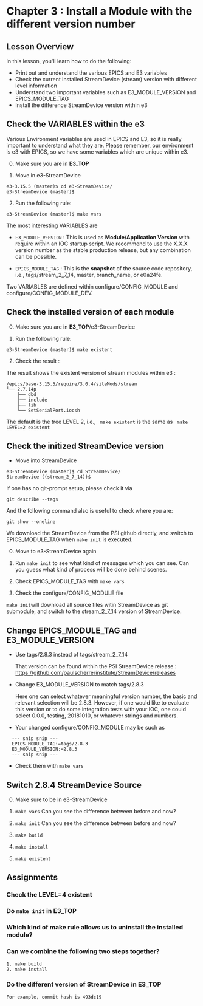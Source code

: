 # Chapter 3 : Install a Module with the different version number

## Lesson Overview

In this lesson, you'll learn how to do the following:
* Print out and understand the various EPICS and E3 variables
* Check the current installed StreamDevice (stream) version with different level information
* Understand two important variables such as E3_MODULE_VERSION and EPICS_MODULE_TAG
* Install the difference StreamDevice version within e3


## Check the VARIABLES within the e3

Various Environment variables are used in EPICS and E3, so it is really important to understand what they are. Please remember, our environment is e3 with EPICS, so we have some variables which are unique within e3.


0. Make sure you are in **E3_TOP**

1. Move in e3-StreamDevice

```
e3-3.15.5 (master)$ cd e3-StreamDevice/
e3-StreamDevice (master)$ 
```

2. Run the following rule:

```
e3-StreamDevice (master)$ make vars
```

The most interesting VARIABLES are

* ```E3_MODULE_VERSION``` : This is used as **Module/Application Version** with require within an IOC startup script. We recommend to use the X.X.X version number as the stable production release, but any combination can be possible. 

* ```EPICS_MODULE_TAG``` : This is the **snapshot** of the source code repository, i.e., tags/stream_2_7_14, master, branch_name, or e0a24fe.

Two VARIABLES are defined within configure/CONFIG_MODULE and configure/CONFIG_MODULE_DEV.


## Check the installed version of each module

0. Make sure you are in **E3_TOP**/e3-StreamDevice

1. Run the following rule:

```
e3-StreamDevice (master)$ make existent
```

2. Check the result :

The result shows the existent version of stream modules within e3 :
   
```
/epics/base-3.15.5/require/3.0.4/siteMods/stream
└── 2.7.14p
    ├── dbd
    ├── include
    ├── lib
    └── SetSerialPort.iocsh
```

The default is the tree LEVEL 2, i.e., ``` make existent``` is the same as
``` make LEVEL=2 existent```


## Check the initized StreamDevice version

* Move into StreamDevice

```
e3-StreamDevice (master)$ cd StreamDevice/
StreamDevice ((stream_2_7_14))$ 
```
If one has no git-prompt setup, please check it via

```
git describe --tags
```

And the following command also is useful to check where you are:

```
git show --oneline 
```

We download the StreamDevice from the PSI github directly, and switch to EPICS_MODULE_TAG when ```make init``` is executed.

0. Move to e3-StreamDevice again

1. Run ```make init``` to see what kind of messages which you can see. Can you guess what kind of process will be done behind scenes. 

2. Check  EPICS_MODULE_TAG with ```make vars```

3. Check the configure/CONFIG_MODULE file

```make init```will download all source files witin StreamDevice as git submodule, and switch to the stream_2_7_14 version of StreamDevice.



## Change EPICS_MODULE_TAG and E3_MODULE_VERSION

* Use tags/2.8.3 instead of tags/stream_2_7_14

  That version can be found within the PSI StreamDevice release :
  https://github.com/paulscherrerinstitute/StreamDevice/releases

* Change E3_MODULE_VERSION to match tags/2.8.3

  Here one can select whatever meaningful version number, the basic and
  relevant selection will be 2.8.3. However, if one would like to evaluate
  this version or to do some integration tests with your IOC, one could select
  0.0.0, testing, 20181010, or whatever strings and numbers.
  
* Your changed configure/CONFIG_MODULE may be such as
```
  --- snip snip ---
  EPICS_MODULE_TAG:=tags/2.8.3 
  E3_MODULE_VERSION:=2.8.3
  --- snip snip ---
```

* Check them with ```make vars```


## Switch 2.8.4 StreamDevice Source

0. Make sure to be in e3-StreamDevice
1. ```make vars```
   Can you see the difference between before and now?
   
2. ```make init```
   Can you see the difference between before and now?
   
3. ```make build```

4. ```make install```

5. ```make existent```



## Assignments

### Check the LEVEL=4 existent

### Do ```make init``` in **E3_TOP**

### Which kind of make rule allows us to uninstall the installed module?

### Can we combine the following two steps together? 
    1. make build
    2. make install
	
### Do the different version of StreamDevice in **E3_TOP**
    For example, commit hash is 493dc19
	
	
